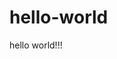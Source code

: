 # hello-world
<html>
  <head>
    <title> first action </title>
    </head>
    <body>
      hello world!!!
  </body>
  </html>
